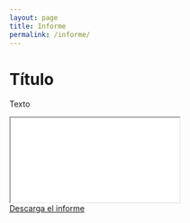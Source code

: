 ```yaml
---
layout: page
title: Informe
permalink: /informe/
---
```


# Título

Texto

<!-- Añadir el pdf -->
<div class="embed-responsive embed-responsive-4by3 mb-4">
  <iframe class="embed-responsive-item" src="/assets/docs/informe.pdf"></iframe>
</div>

<div class="text-center mb-5">
  <a class="btn btn-primary" href="" target="_blank" download>Descarga el informe</a>
</div>
